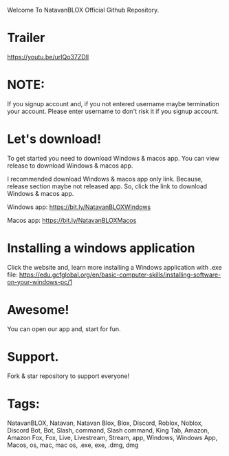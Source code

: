 Welcome To NatavanBLOX Official Github Repository. 


# Trailer
https://youtu.be/urIQo37ZDlI

# NOTE: 

If you signup account and, if you not entered username maybe termination your account. Please enter username to don't risk it if you signup account.


# Let's download! 

To get started you need to download Windows & macos app. You can view release to download Windows & macos app. 

I recommended download Windows & macos app only link. Because, release section maybe not released app. So, click the link to download Windows & macos app. 

Windows app: 
https://bit.ly/NatavanBLOXWindows

Macos app:
https://bit.ly/NatavanBLOXMacos


# Installing a windows application 

Click the website and, learn more installing a Windows application with .exe file: https://edu.gcfglobal.org/en/basic-computer-skills/installing-software-on-your-windows-pc/1 




# Awesome! 

You can open our app and, start for fun. 



# Support.

Fork & star repository to support everyone!



# Tags: 

NatavanBLOX, Natavan, Natavan Blox, Blox, Discord, Roblox, Noblox, Discord Bot, Bot, Slash, command, Slash command, King Tab, Amazon, Amazon Fox, Fox, Live, Livestream, Stream, app, Windows, Windows App, Macos, os, mac, mac os, .exe, exe, .dmg, dmg

